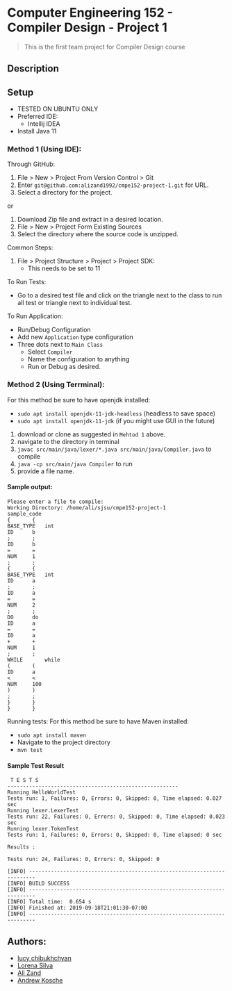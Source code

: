# Computer Engineering 152 - Compiler Design - Project 1
> This is the first team project for Compiler Design course

## Description

## Setup
* TESTED ON UBUNTU ONLY
* Preferred IDE:
  * Intellij IDEA
* Install Java 11

### Method 1 (Using IDE):
Through GitHub:
1. File > New > Project From Version Control > Git
2. Enter `git@github.com:alizand1992/cmpe152-project-1.git` for URL.
3. Select a directory for the project.

or 

1. Download Zip file and extract in a desired location.
2. File > New > Project Form Existing Sources
3. Select the directory where the source code is unzipped.

Common Steps:
1. File > Project Structure > Project > Project SDK:
   - This needs to be set to 11

To Run Tests:
* Go to a desired test file and click on the triangle next to the class to run all test or triangle next to individual test.

To Run Application:
* Run/Debug Configuration 
* Add new `Application` type configuration
* Three dots next to `Main Class`
  * Select `Compiler`
  * Name the configuration to anything
  * Run or Debug as desired.
 
### Method 2 (Using Terrminal):
For this method be sure to have openjdk installed:
* `sudo apt install openjdk-11-jdk-headless` (headless to save space)
* `sudo apt install openjdk-11-jdk` (if you might use GUI in the future)
1. download or clone as suggested in `Mehtod 1` above.
2. navigate to the directory in terminal
3. `javac src/main/java/lexer/*.java src/main/java/Compiler.java` to compile
4. `java -cp src/main/java Compiler` to run
5. provide a file name.

#### Sample output:

```text
Please enter a file to compile: 
Working Directory: /home/ali/sjsu/cmpe152-project-1
sample_code
{		{
BASE_TYPE	int
ID		b
;		;
ID		b
=		=
NUM		1
;		;
{		{
BASE_TYPE	int
ID		a
;		;
ID		a
=		=
NUM		2
;		;
DO		do
ID		a
=		=
ID		a
+		+
NUM		1
;		;
WHILE		while
(		(
ID		a
<		<
NUM		100
)		)
;		;
}		}
}		}
```

Running tests:
For this method be sure to have Maven installed:
* `sudo apt install maven`
* Navigate to the project directory
* `mvn test`

#### Sample Test Result
```-------------------------------------------------------
 T E S T S
-------------------------------------------------------
Running HelloWorldTest
Tests run: 1, Failures: 0, Errors: 0, Skipped: 0, Time elapsed: 0.027 sec
Running lexer.LexerTest
Tests run: 22, Failures: 0, Errors: 0, Skipped: 0, Time elapsed: 0.023 sec
Running lexer.TokenTest
Tests run: 1, Failures: 0, Errors: 0, Skipped: 0, Time elapsed: 0 sec

Results :

Tests run: 24, Failures: 0, Errors: 0, Skipped: 0

[INFO] ------------------------------------------------------------------------
[INFO] BUILD SUCCESS
[INFO] ------------------------------------------------------------------------
[INFO] Total time:  0.654 s
[INFO] Finished at: 2019-09-18T21:01:30-07:00
[INFO] ------------------------------------------------------------------------
```

## Authors:
* [lucy chibukhchyan](https://github.com/lucyc426)
* [Lorena Silva](https://github.com/lorena9s)
* [Ali Zand](https://github.com/alizand1992)
* [Andrew Kosche](https://github.com/Andrewkosche123)
